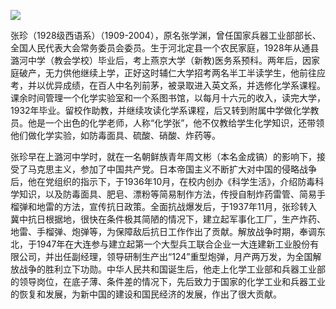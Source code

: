![](https://s2.loli.net/2022/08/14/ewhdJ6gqTDFExWI.jpg)

张珍（1928级西语系）（1909-2004），原名张学渊，曾任国家兵器工业部部长、全国人民代表大会常务委员会委员。生于河北定县一个农民家庭，1928年从通县潞河中学（教会学校）毕业后，考上燕京大学（新教)医务系预科。两年后，因家庭破产，无力供他继续上学，正好这时辅仁大学招考两名半工半读学生，他前往应考，并以优异成绩，在百人中名列前茅，被录取进入英文系，并选修化学系课程。课余时间管理一个化学实验室和一个系图书馆，以每月十六元的收入，读完大学，1932年毕业。留校作助教，并继续攻读化学系课程，后又转到附属中学做化学教员。他是一个出色的化学老师，人称“化学张”，他不仅教给学生化学知识，还带领他们做化学实验，如防毒面具、硫酸、硝酸、炸药等。

张珍早在上潞河中学时，就在一名朝鲜族青年周文彬（本名金成镐）的影响下，接受了马克思主义，参加了中国共产党。日本帝国主义不断扩大对中国的侵略战争后，他在党组织的指示下，于1936年10月，在校内创办《科学生活》，介绍防毒科学知识，以及防毒面具、肥皂、漂粉等简易制作方法，传授自制炸药雷管、简易手榴弹和地雷的方法，宣传抗日政策。全面抗战爆发后，于1937年11月，张珍转入冀中抗日根据地，很快在条件极其简陋的情况下，建立起军事化工厂，生产炸药、地雷、手榴弹、炮弹等，为保障敌后抗日工作作出了贡献。解放战争时期，奉调东北，于1947年在大连参与建立起第一个大型兵工联合企业一大连建新工业股份有限公司，并出任副经理，领导研制生产出“124”重型炮弹，月产两万发，为全国解放战争的胜利立下功勋。中华人民共和国诞生后，他走上化学工业部和兵器工业部的领导岗位，在底子薄、条件差的情况下，先后致力于国家的化学工业和兵器工业的恢复和发展，为新中国的建设和国民经济的发展，作出了很大贡献。